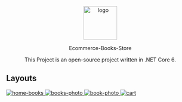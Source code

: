 <div align="center">
  <a href="https://github.com/itsyst/khaled_elhamzi_portfolio">
    <img alt="logo" src="https://res.cloudinary.com/dzltxlm9l/image/upload/v1601971370/logo_fd60ee4493.png" width="90"  />
  </a>
  <p>Ecommerce-Books-Store</p>
  <p>This Project is an open-source project written in .NET Core 6.</p>
</div>

## Layouts
<a href="https://github.com/itsyst/ecommerce-books-store">
 <img src="https://github.com/itsyst/ecommerce-books-store/blob/master/Books/wwwroot/images/demo/home-books.png" alt="home-books" border="0"> 
 <img src="https://github.com/itsyst/ecommerce-books-store/blob/master/Books/wwwroot/images/demo/get-products.png" alt="books-photo" border="0"> 
 <img src="https://github.com/itsyst/ecommerce-books-store/blob/master/Books/wwwroot/images/demo/edit-product.png" alt="book-photo" border="0"> 
 <img src="https://github.com/itsyst/ecommerce-books-store/blob/master/Books/wwwroot/images/demo/cart.png" alt="cart" border="0"> 
</a>

 

  

